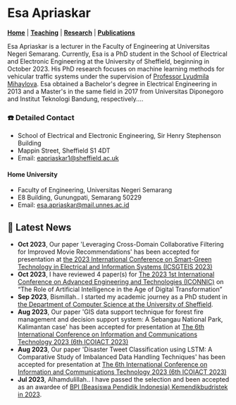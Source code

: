 # Esa Apriaskar
**[Home](/)** | **[Teaching](/teach)** | **[Research](/research)** | **[Publications](/publications)**

Esa Apriaskar is a lecturer in the Faculty of Engineering at Universitas Negeri Semarang. Currently, Esa is a PhD student in the School of Electrical and Electronic Engineering at the University of Sheffield, beginning in October 2023. His PhD research focuses on machine learning methods for vehicular traffic systems under the supervision of [Professor Lyudmila Mihaylova](https://www.sheffield.ac.uk/eee/people/academic-staff/lyudmila-mihaylova). Esa obtained a Bachelor's degree in Electrical Engineering in 2013 and a Master's in the same field in 2017 from Universitas Diponegoro and Institut Teknologi Bandung, respectively....

### ☎️  Detailed Contact
- School of Electrical and Electronic Engineering, Sir Henry Stephenson Building
- Mappin Street, Sheffield S1 4DT
- Email: eapriaskar1@sheffield.ac.uk

#### Home University
- Faculty of Engineering, Universitas Negeri Semarang
- E8 Building, Gunungpati, Semarang 50229
- Email: esa.apriaskar@mail.unnes.ac.id

## 📅  Latest News
- **Oct 2023**, Our paper 'Leveraging Cross-Domain Collaborative Filtering for Improved Movie Recommendations' has been accepted for presentation at [the 2023 International Conference on Smart-Green Technology in Electrical and Information Systems (ICSGTEIS 2023)](https://icsgteis.unud.ac.id/)
- **Oct 2023**, I have reviewed 4 paper(s) for [The 2023 1st International Conference on Advanced Engineering and Technologies (ICONNIC)](https://iconnic.unpkediri.ac.id/) on “The Role of Artificial Intelligence in the Age of Digital Transformation”
- **Sep 2023**, Bismillah.. I started my academic journey as a PhD student in [the Department of Computer Science at the University of Sheffield](https://www.sheffield.ac.uk/dcs/phd-study).
- **Aug 2023**, Our paper 'GIS data support technique for forest fire management and decision support system: A Sebangau National Park, Kalimantan case' has been accepted for presentation at [The 6th International Conference on Information and Communications Technology 2023 (6th ICOIACT 2023)](https://icoiact.org/)
- **Aug 2023**, Our paper 'Disaster Tweet Classification using LSTM: A Comparative Study of Imbalanced Data Handling Techniques' has been accepted for presentation at [The 6th International Conference on Information and Communications Technology 2023 (6th ICOIACT 2023)](https://icoiact.org/)
- **Jul 2023**, Alhamdulillah.. I have passed the selection and been accepted as an awardee of [BPI (Beasiswa Pendidik Indonesia) Kemendikbudristek in 2023](https://beasiswa.kemdikbud.go.id/).
